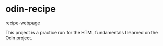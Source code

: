 # odin-recipe
recipe-webpage

This project is a practice run for the HTML fundamentals I learned on the Odin project.
